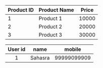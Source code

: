 

| Product ID |  Product Name  | Price  |
|------------|----------------|--------|
|1           |Product 1       |10000   |
|2           |Product 2       |20000   |
|3           |Product 3       |30000   |



| User id| name |  mobile |
|:---:|---|---|
|1|Sahasra|99999099909|
